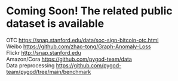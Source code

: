 # Coming Soon! The related public dataset is available
  OTC https://snap.stanford.edu/data/soc-sign-bitcoin-otc.html  
  Weibo https://github.com/zhao-tong/Graph-Anomaly-Loss  
  Flickr http://snap.stanford.edu  
  Amazon/Cora https://github.com/pygod-team/data  
  Data preprocessing https://github.com/pygod-team/pygod/tree/main/benchmark
